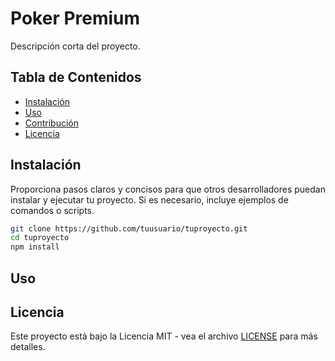 # Poker Premium

Descripción corta del proyecto.

## Tabla de Contenidos

- [Instalación](#instalación)
- [Uso](#uso)
- [Contribución](#contribución)
- [Licencia](#licencia)

## Instalación

Proporciona pasos claros y concisos para que otros desarrolladores puedan instalar y ejecutar tu proyecto. Si es necesario, incluye ejemplos de comandos o scripts.

```bash
git clone https://github.com/tuusuario/tuproyecto.git
cd tuproyecto
npm install
```

## Uso

## Licencia
Este proyecto está bajo la Licencia MIT - vea el archivo [LICENSE](LICENSE) para más detalles.
